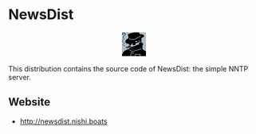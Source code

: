 # NewsDist

<p align="center">
	<img src="https://github.com/NishiOwO/newsdist/raw/master/Binary/logo.gif" alt="logo">
</p>

This distribution contains the source code of NewsDist: the simple NNTP server.

## Website

 - http://newsdist.nishi.boats

